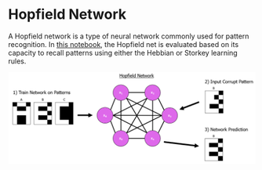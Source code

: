 # Hopfield Network
A Hopfield network is a type of neural network commonly used for pattern recognition. In <a href="https://github.com/TomMakesThings/Hopfield-Network/blob/main/Hopfield_network.ipynb">this notebook</a>, the Hopfield net is evaluated based on its capacity to recall patterns using either the Hebbian or Storkey learning rules.

<div align="center">
  <img src="https://github.com/TomMakesThings/Hopfield-Network/blob/assets/Images/Hopfield_Network.png" width=800>
</div>
